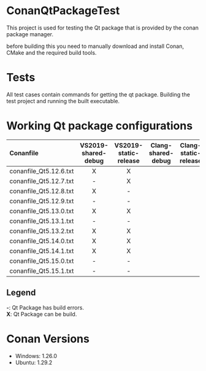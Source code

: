 # ConanQtPackageTest
This project is used for testing the Qt package that is provided by the conan package manager.

before building this you need to manually download and install Conan, CMake and the required build tools.


# Tests

All test cases contain commands for getting the qt package. Building the test project and running the built
executable.


# Working Qt package configurations

| Conanfile | VS2019-shared-debug | VS2019-static-release | Clang-shared-debug | Clang-static-release | Gcc-shared-debug |
| :--- |:---:| :---:|:---:|:---:|:---:|
| conanfile_Qt5.12.6.txt | X | X |  |  |  |
| conanfile_Qt5.12.7.txt | - | X |  |  |  |
| conanfile_Qt5.12.8.txt | X | - |  |  |  |
| conanfile_Qt5.12.9.txt | - | - |  |  |  |
| conanfile_Qt5.13.0.txt | X | X |  |  |  |
| conanfile_Qt5.13.1.txt | - | - |  |  |  |
| conanfile_Qt5.13.2.txt | X | X |  |  |  |
| conanfile_Qt5.14.0.txt | X | X |  |  |  |
| conanfile_Qt5.14.1.txt | X | X |  |  |  |
| conanfile_Qt5.15.0.txt | - | - |  |  |  |
| conanfile_Qt5.15.1.txt | - | - |  |  |  |

## Legend
**-**: Qt Package has build errors.  
**X**: Qt Package can be build.  

# Conan Versions

  * Windows: 1.26.0
  * Ubuntu: 1.29.2




